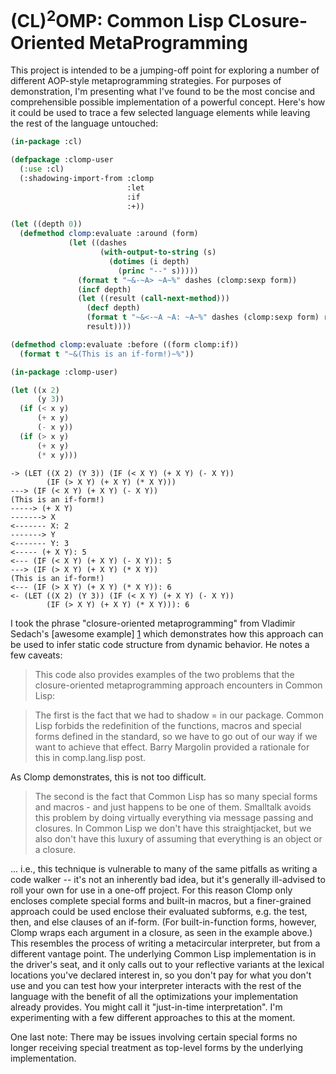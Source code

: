(CL)<sup>2</sup>OMP: Common Lisp CLosure-Oriented MetaProgramming
=================================================================

This project is intended to be a jumping-off point for exploring a number of different AOP-style metaprogramming strategies. For purposes of demonstration, I'm presenting what I've found to be the most concise and comprehensible possible implementation of a powerful concept. Here's how it could be used to trace a few selected language elements while leaving the rest of the language untouched:

```lisp
(in-package :cl)

(defpackage :clomp-user
  (:use :cl)
  (:shadowing-import-from :clomp
                          :let
                          :if
                          :+))

(let ((depth 0))
  (defmethod clomp:evaluate :around (form)
             (let ((dashes
                    (with-output-to-string (s)
                      (dotimes (i depth)
                        (princ "--" s)))))
               (format t "~&-~A> ~A~%" dashes (clomp:sexp form))
               (incf depth)
               (let ((result (call-next-method)))
                 (decf depth)
                 (format t "~&<-~A ~A: ~A~%" dashes (clomp:sexp form) result)
                 result))))

(defmethod clomp:evaluate :before ((form clomp:if))
  (format t "~&(This is an if-form!)~%"))

(in-package :clomp-user)

(let ((x 2)
      (y 3))
  (if (< x y)
      (+ x y)
      (- x y))
  (if (> x y)
      (+ x y)
      (* x y)))
```

```
-> (LET ((X 2) (Y 3)) (IF (< X Y) (+ X Y) (- X Y))
        (IF (> X Y) (+ X Y) (* X Y)))
---> (IF (< X Y) (+ X Y) (- X Y))
(This is an if-form!)
-----> (+ X Y)
-------> X
<------- X: 2
-------> Y
<------- Y: 3
<----- (+ X Y): 5
<--- (IF (< X Y) (+ X Y) (- X Y)): 5
---> (IF (> X Y) (+ X Y) (* X Y))
(This is an if-form!)
<--- (IF (> X Y) (+ X Y) (* X Y)): 6
<- (LET ((X 2) (Y 3)) (IF (< X Y) (+ X Y) (- X Y))
        (IF (> X Y) (+ X Y) (* X Y))): 6
```

I took the phrase "closure-oriented metaprogramming" from Vladimir Sedach's [awesome example] [1] which demonstrates how this approach can be used to infer static code structure from dynamic behavior. He notes a few caveats:

> This code also provides examples of the two problems that the closure-oriented metaprogramming approach encounters in Common Lisp:

> The first is the fact that we had to shadow = in our package. Common Lisp forbids the redefinition of the functions, macros and special forms defined in the standard, so we have to go out of our way if we want to achieve that effect. Barry Margolin provided a rationale for this in comp.lang.lisp post.

As Clomp demonstrates, this is not too difficult.

> The second is the fact that Common Lisp has so many special forms and macros - and just happens to be one of them. Smalltalk avoids this problem by doing virtually everything via message passing and closures. In Common Lisp we don't have this straightjacket, but we also don't have this luxury of assuming that everything is an object or a closure.

... i.e., this technique is vulnerable to many of the same pitfalls as writing a code walker -- it's not an inherently bad idea, but it's generally ill-advised to roll your own for use in a one-off project. For this reason Clomp only encloses complete special forms and built-in macros, but a finer-grained approach could be used enclose their evaluated subforms, e.g. the test, then, and else clauses of an if-form. (For built-in-function forms, however, Clomp wraps each argument in a closure, as seen in the example above.) This resembles the process of writing a metacircular interpreter, but from a different vantage point. The underlying Common Lisp implementation is in the driver's seat, and it only calls out to your reflective variants at the lexical locations you've declared interest in, so you don't pay for what you don't use and you can test how your interpreter interacts with the rest of the language with the benefit of all the optimizations your implementation already provides. You might call it "just-in-time interpretation". I'm experimenting with a few different approaches to this at the moment.

One last note: There may be issues involving certain special forms no longer receiving special treatment as top-level forms by the underlying implementation.

[1]:http://carcaddar.blogspot.com/2009/04/closure-oriented-metaprogramming-via.html
